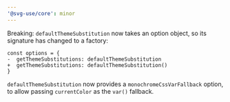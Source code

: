 ```yaml
---
'@svg-use/core': minor
---
```


Breaking: `defaultThemeSubstitution` now takes an option object, so its
signature has changed to a factory:

```diff-js
const options = {
-  getThemeSubstitutions: defaultThemeSubstitution
+  getThemeSubstitutions: defaultThemeSubstitution()
}
```

`defaultThemeSubstitution` now provides a `monochromeCssVarFallback` option, to
allow passing `currentColor` as the `var()` fallback.
